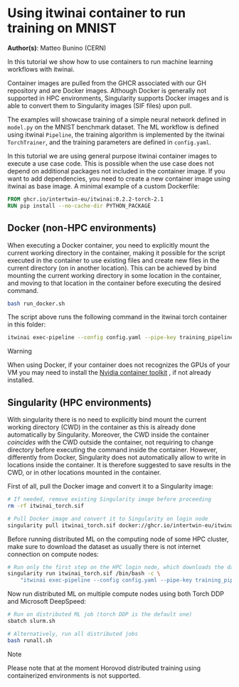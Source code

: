 # Using itwinai container to run training on MNIST

**Author(s)**: Matteo Bunino (CERN)

In this tutorial we show how to use containers to run machine learning workflows with itwinai.

Container images are pulled from the GHCR associated with our GH repository and are Docker
images. Although Docker is generally not supported in HPC environments, Singularity supports
Docker images and is able to convert them to Singularity images (SIF files) upon pull.

The examples will showcase training of a simple neural network defined in `model.py` on the
MNIST benchmark dataset. The ML workflow is defined using itwinai `Pipeline`, the training
algorithm is implemented by the itwinai `TorchTrainer`, and the training parameters are
defined in `config.yaml`.

In this tutorial we are using general purpose itwinai container images to execute a use case code.
This is possible when the use case does not depend on additional packages not included in the container
image. If you want to add dependencies, you need to create a new container image using itwinai as
base image. A minimal example of a custom Dockerfile:

```dockerfile
FROM ghcr.io/intertwin-eu/itwinai:0.2.2-torch-2.1
RUN pip install --no-cache-dir PYTHON_PACKAGE
```

## Docker (non-HPC environments)

When executing a Docker container, you need to explicitly mount the current working directory
in the container, making it possible for the script executed in the container to use existing
files and create new files in the current directory (on in another location). This can be achieved
by bind mounting the current working directory in some location in the container, and moving to
that location in the container before executing the desired command.

```bash
bash run_docker.sh
```

The script above runs the following command in the itwinai torch container
in this folder:

```bash
itwinai exec-pipeline --config config.yaml --pipe-key training_pipeline
```

> [!WARNING]
> When using Docker, if your container does not recognizes the GPUs of your VM
> you may need to install the
> [Nvidia container toolkit](https://docs.nvidia.com/datacenter/cloud-native/container-toolkit/latest/index.html)
> , if not already installed.

## Singularity (HPC environments)

With singularity there is no need to explicitly bind mount the current working directory (CWD) in the container
as this is already done automatically by Singularity. Moreover, the CWD inside the container *coincides*
with the CWD outside the container, not requiring to change directory before executing the command inside
the container. However, differently from Docker, Singularity does
not automatically allow to write in locations inside the container. It is therefore suggested to save
results in the CWD, or in other locations mounted in the container.

First of all, pull the Docker image and convert it to a Singularity image:

```bash
# If needed, remove existing Singularity image before proceeding
rm -rf itwinai_torch.sif

# Pull Docker image and convert it to Singularity on login node
singularity pull itwinai_torch.sif docker://ghcr.io/intertwin-eu/itwinai:0.2.2-torch-2.1
```

Before running distributed ML on the computing node of some HPC cluster, make sure to download
the dataset as usually there is not internet connection on compute nodes:

```bash
# Run only the first step on the HPC login node, which downloads the datasets if not present
singularity run itwinai_torch.sif /bin/bash -c \
    "itwinai exec-pipeline --config config.yaml --pipe-key training_pipeline --steps dataloading_step"
```

Now run distributed ML on multiple compute nodes using both Torch DDP and Microsoft DeepSpeed:

```bash
# Run on distributed ML job (torch DDP is the default one)
sbatch slurm.sh

# Alternatively, run all distributed jobs
bash runall.sh
```

> [!NOTE]
> Please note that at the moment Horovod distributed training using containerized environments
> is not supported.
